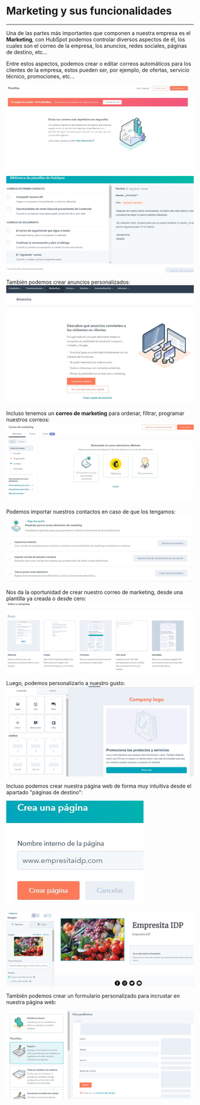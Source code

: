 # Marketing y sus funcionalidades
___

Una de las partes más importantes que componen a nuestra empresa es el **Marketing**, con HubSpot podemos controlar diversos aspectos de él, los cuales son el correo de la empresa, los anuncios, redes sociales, páginas de destino, etc...

Entre estos aspectos, podemos crear o editar correos automáticos para los clientes de la empresa, estos pueden ser, por ejemplo, de ofertas, servicio técnico, promociones, etc...

![HubStopMarketing](https://github.com/Meeeldg/hubspot_idp/blob/main/fotos/20.JPG)

![HubStopMarketing2](https://github.com/Meeeldg/hubspot_idp/blob/main/fotos/19.JPG)

También podemos crear anuncios personalizados:
![HubStopMarketing3](https://github.com/Meeeldg/hubspot_idp/blob/main/fotos/21.JPG)


Incluso tenemos un **correo de marketing** para ordenar, filtrar, programar nuestros correos:
![HubStopMarketing4](https://github.com/Meeeldg/hubspot_idp/blob/main/fotos/22.JPG)

Podemos importar nuestros contactos en caso de que los tengamos:
![HubStopMarketing5](https://github.com/Meeeldg/hubspot_idp/blob/main/fotos/23.JPG)


Nos da la oportunidad de crear nuestro correo de marketing, desde una plantilla ya creada o desde cero:
![HubStopMarketing6](https://github.com/Meeeldg/hubspot_idp/blob/main/fotos/24.JPG)

Luego, podemos personalizarlo a nuestro gusto:
![HubStopMarketing7](https://github.com/Meeeldg/hubspot_idp/blob/main/fotos/25.JPG)

Incluso podemos crear nuestra página web de forma muy intuitiva desde el apartado "páginas de destino":

![HubStopMarketing8](https://github.com/Meeeldg/hubspot_idp/blob/main/fotos/26.JPG)

![HubStopMarketing9](https://github.com/Meeeldg/hubspot_idp/blob/main/fotos/27.JPG)

También podemos crear un formulario personalizado para incrustar en nuestra página web:

![HubStopMarketing10](https://github.com/Meeeldg/hubspot_idp/blob/main/fotos/33.JPG)


